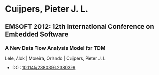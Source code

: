 # Cuijpers, Pieter J. L.

## EMSOFT 2012: 12th International Conference on Embedded Software

### A New Data Flow Analysis Model for TDM
Lele, Alok | Moreira, Orlando | Cuijpers, Pieter J. L.
* DOI: [10.1145/2380356.2380399](https://doi.org/10.1145/2380356.2380399)

